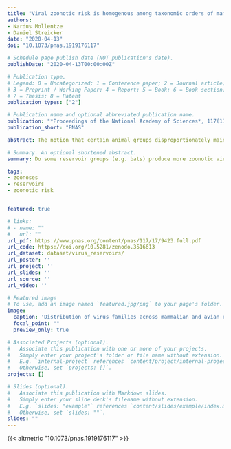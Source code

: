 ```yaml
---
title: "Viral zoonotic risk is homogenous among taxonomic orders of mammalian and avian reservoir hosts"
authors:
- Nardus Mollentze
- Daniel Streicker
date: "2020-04-13"
doi: "10.1073/pnas.1919176117"

# Schedule page publish date (NOT publication's date).
publishDate: "2020-04-13T00:00:00Z"

# Publication type.
# Legend: 0 = Uncategorized; 1 = Conference paper; 2 = Journal article;
# 3 = Preprint / Working Paper; 4 = Report; 5 = Book; 6 = Book section;
# 7 = Thesis; 8 = Patent
publication_types: ["2"]

# Publication name and optional abbreviated publication name.
publication: "*Proceedings of the National Academy of Sciences*, 117(17): 9423--9430"
publication_short: "PNAS"

abstract: The notion that certain animal groups disproportionately maintain and transmit viruses to humans due to broad-scale differences in ecology, life history, and physiology currently influences global health surveillance and research in disease ecology, virology, and immunology. To directly test whether such “special reservoirs” of zoonoses exist, we used literature searches to construct the largest existing dataset of virus–reservoir relationships, consisting of the avian and mammalian reservoir hosts of 415 RNA and DNA viruses along with their histories of human infection. Reservoir host effects on the propensity of viruses to have been reported as infecting humans were rare and when present were restricted to one or two viral families. The data instead support a largely host-neutral explanation for the distribution of human-infecting viruses across the animal orders studied. After controlling for higher baseline viral richness in mammals versus birds, the observed number of zoonoses per animal order increased as a function of their species richness. Animal orders of established importance as zoonotic reservoirs including bats and rodents were unexceptional, maintaining numbers of zoonoses that closely matched expectations for mammalian groups of their size. Our findings show that variation in the frequency of zoonoses among animal orders can be explained without invoking special ecological or immunological relationships between hosts and viruses, pointing to a need to reconsider current approaches aimed at finding and predicting novel zoonoses.

# Summary. An optional shortened abstract.
summary: Do some reservoir groups (e.g. bats) produce more zoonotic viruses than others? By cataloguing the accepted reservoirs for 415 viruses associated with mammals and birds, we show that there is currently no evidence for the existence of any such special reservoir groups. Instead, groups containing more reservoir species are associated with more viruses, and proportionally more zoonotic viruses.

tags:
- zoonoses
- reservoirs
- zoonotic risk


featured: true

# links:
# - name: ""
#   url: ""
url_pdf: https://www.pnas.org/content/pnas/117/17/9423.full.pdf
url_code: https://doi.org/10.5281/zenodo.3516613
url_dataset: dataset/virus_reservoirs/
url_poster: ''
url_project: ''
url_slides: ''
url_source: ''
url_video: ''

# Featured image
# To use, add an image named `featured.jpg/png` to your page's folder. 
image:
  caption: 'Distribution of virus families across mammalian and avian reservoir orders'
  focal_point: ""
  preview_only: true

# Associated Projects (optional).
#   Associate this publication with one or more of your projects.
#   Simply enter your project's folder or file name without extension.
#   E.g. `internal-project` references `content/project/internal-project/index.md`.
#   Otherwise, set `projects: []`.
projects: []

# Slides (optional).
#   Associate this publication with Markdown slides.
#   Simply enter your slide deck's filename without extension.
#   E.g. `slides: "example"` references `content/slides/example/index.md`.
#   Otherwise, set `slides: ""`.
slides: ""
---
```


{{< altmetric "10.1073/pnas.1919176117" >}}